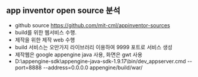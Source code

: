 


## app inventor open source 분석 
- github source https://github.com/mit-cml/appinventor-sources
- build를 위한 웹서비스 수행.
- 제작을 위한 제작 web 수행
- build 서비스는 오만가지 라이브러리 이용하여 9999 포트로 서비스 생성
- 제작웹은  google appengine java 사용, 화면은 gwt 사용
- D:\appengine-sdk\appengine-java-sdk-1.9.17\bin\/dev_appserver.cmd --port=8888 --address=0.0.0.0 appengine/build/war/

